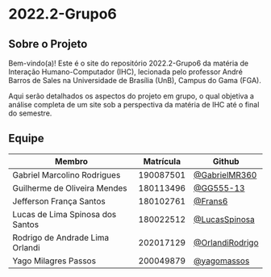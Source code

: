 # 2022.2-Grupo6

## Sobre o Projeto
Bem-vindo(a)! Este é o site do repositório 2022.2-Grupo6 da matéria de Interação Humano-Computador (IHC), lecionada pelo professor André Barros de Sales na Universidade de Brasília (UnB), Campus do Gama (FGA).

Aqui serão detalhados os aspectos do projeto em grupo, o qual objetiva a análise completa de um site sob a perspectiva da matéria de IHC até o final do semestre. 

## Equipe

|Membro|Matrícula|Github| 
|------|------|---------| 
|Gabriel Marcolino Rodrigues|190087501|[@GabrielMR360](https://github.com/GabrielMR360)|
|Guilherme de Oliveira Mendes|180113496|[@GG555-13](https://github.com/GG555-13)|
|Jefferson França Santos|180102761|[@Frans6](https://github.com/Frans6)|
|Lucas de Lima Spinosa dos Santos|180022512|[@LucasSpinosa](https://github.com/LucasSpinosa)|
|Rodrigo de Andrade Lima Orlandi|202017129|[@OrlandiRodrigo](https://github.com/OrlandiRodrigo)|
|Yago Milagres Passos|200049879|[@yagomassos](https://github.com/yagompassos)|
